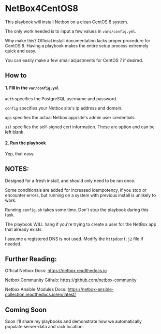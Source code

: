 # NetBox4CentOS8

This playbook will install Netbox on a clean CentOS 8 system. 

The only work needed is to input a few values in `vars/config.yml`.

Why make this? Official install documentation lacks proper procedure for CentOS 8. Having a playbook makes the entire setup process extremely quick and easy.

You can easily make a few small adjustments for CentOS 7 if desired.

## How to

#### 1. Fill in the `var/config.yml` 

`auth` specifies the PostgreSQL username and password.

`config` specifies your Netbox site's ip address and domain.

`app` specifies the actual Netbox app/site's admin user credentials.

`ssl` specifies the self-signed cert information. These are option and can be left blank.

#### 2. Run the playbook

Yep, that easy.

## NOTES:
Designed for a fresh install, and should only need to be ran once. 

Some conditionals are added for increased idempotency, if you stop or encounter errors, but running on a system with previous install is unlikely to work.

Running `config.sh` takes some time. Don't stop the playbook during this task.

The playbook WILL hang if you're trying to create a user for the NetBox app that already exists.

I assume a registered DNS is not used. Modify the `httpdconf.j2` file if needed.
  
## Further Reading:

Offical Netbox Docs: https://netbox.readthedocs.io

Netbox Community Github: https://github.com/netbox-community

Netbox Ansible Modules Docs: https://netbox-ansible-collection.readthedocs.io/en/latest/

## Coming Soon
Soon I'll share my playbooks and demonstrate how we automatically populate server-data and rack location.
